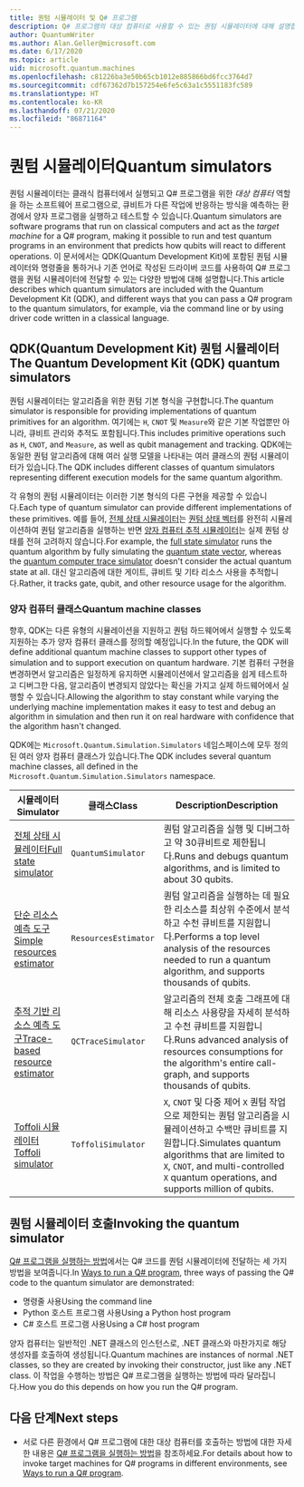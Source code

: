 ```yaml
---
title: 퀀텀 시뮬레이터 및 Q# 프로그램
description: Q# 프로그램의 대상 컴퓨터로 사용할 수 있는 퀀텀 시뮬레이터에 대해 설명합니다.
author: QuantumWriter
ms.author: Alan.Geller@microsoft.com
ms.date: 6/17/2020
ms.topic: article
uid: microsoft.quantum.machines
ms.openlocfilehash: c81226ba3e50b65cb1012e885866bd6fcc3764d7
ms.sourcegitcommit: cdf67362d7b157254e6fe5c63a1c5551183fc589
ms.translationtype: HT
ms.contentlocale: ko-KR
ms.lasthandoff: 07/21/2020
ms.locfileid: "86871164"
---
```

# <a name="quantum-simulators"></a><span data-ttu-id="71969-103">퀀텀 시뮬레이터</span><span class="sxs-lookup"><span data-stu-id="71969-103">Quantum simulators</span></span>

<span data-ttu-id="71969-104">퀀텀 시뮬레이터는 클래식 컴퓨터에서 실행되고 Q# 프로그램을 위한 *대상 컴퓨터* 역할을 하는 소프트웨어 프로그램으로, 큐비트가 다른 작업에 반응하는 방식을 예측하는 환경에서 양자 프로그램을 실행하고 테스트할 수 있습니다.</span><span class="sxs-lookup"><span data-stu-id="71969-104">Quantum simulators are software programs that run on classical computers and act as the *target machine* for a Q# program, making it possible to run and test quantum programs in an environment that predicts how qubits will react to different operations.</span></span> <span data-ttu-id="71969-105">이 문서에서는 QDK(Quantum Development Kit)에 포함된 퀀텀 시뮬레이터와 명령줄을 통하거나 기존 언어로 작성된 드라이버 코드를 사용하여 Q# 프로그램을 퀀텀 시뮬레이터에 전달할 수 있는 다양한 방법에 대해 설명합니다.</span><span class="sxs-lookup"><span data-stu-id="71969-105">This article describes which quantum simulators are included with the Quantum Development Kit (QDK), and different ways that you can pass a Q# program to the quantum simulators, for example, via the command line or by using driver code written in a classical language.</span></span>  



## <a name="the-quantum-development-kit-qdk-quantum-simulators"></a><span data-ttu-id="71969-106">QDK(Quantum Development Kit) 퀀텀 시뮬레이터</span><span class="sxs-lookup"><span data-stu-id="71969-106">The Quantum Development Kit (QDK) quantum simulators</span></span>

<span data-ttu-id="71969-107">퀀텀 시뮬레이터는 알고리즘을 위한 퀀텀 기본 형식을 구현합니다.</span><span class="sxs-lookup"><span data-stu-id="71969-107">The quantum simulator is responsible for providing implementations of quantum primitives for an algorithm.</span></span> <span data-ttu-id="71969-108">여기에는 `H`, `CNOT` 및 `Measure`와 같은 기본 작업뿐만 아니라, 큐비트 관리와 추적도 포함됩니다.</span><span class="sxs-lookup"><span data-stu-id="71969-108">This includes primitive operations such as `H`, `CNOT`, and `Measure`, as well as qubit management and tracking.</span></span> <span data-ttu-id="71969-109">QDK에는 동일한 퀀텀 알고리즘에 대해 여러 실행 모델을 나타내는 여러 클래스의 퀀텀 시뮬레이터가 있습니다.</span><span class="sxs-lookup"><span data-stu-id="71969-109">The QDK includes different classes of quantum simulators representing different execution models for the same quantum algorithm.</span></span> 


<span data-ttu-id="71969-110">각 유형의 퀀텀 시뮬레이터는 이러한 기본 형식의 다른 구현을 제공할 수 있습니다.</span><span class="sxs-lookup"><span data-stu-id="71969-110">Each type of quantum simulator can provide different implementations of these primitives.</span></span> <span data-ttu-id="71969-111">예를 들어, [전체 상태 시뮬레이터](xref:microsoft.quantum.machines.full-state-simulator)는 [퀀텀 상태 벡터](xref:microsoft.quantum.glossary#quantum-state)를 완전히 시뮬레이션하여 퀀텀 알고리즘을 실행하는 반면 [양자 컴퓨터 추적 시뮬레이터](xref:microsoft.quantum.machines.qc-trace-simulator.intro)는 실제 퀀텀 상태를 전혀 고려하지 않습니다.</span><span class="sxs-lookup"><span data-stu-id="71969-111">For example, the [full state simulator](xref:microsoft.quantum.machines.full-state-simulator) runs the quantum algorithm by fully simulating the [quantum state vector](xref:microsoft.quantum.glossary#quantum-state), whereas the [quantum computer trace simulator](xref:microsoft.quantum.machines.qc-trace-simulator.intro) doesn't consider the actual quantum state at all.</span></span> <span data-ttu-id="71969-112">대신 알고리즘에 대한 게이트, 큐비트 및 기타 리소스 사용을 추적합니다.</span><span class="sxs-lookup"><span data-stu-id="71969-112">Rather, it tracks gate, qubit, and other resource usage for the algorithm.</span></span>

### <a name="quantum-machine-classes"></a><span data-ttu-id="71969-113">양자 컴퓨터 클래스</span><span class="sxs-lookup"><span data-stu-id="71969-113">Quantum machine classes</span></span>

<span data-ttu-id="71969-114">향후, QDK는 다른 유형의 시뮬레이션을 지원하고 퀀텀 하드웨어에서 실행할 수 있도록 지원하는 추가 양자 컴퓨터 클래스를 정의할 예정입니다.</span><span class="sxs-lookup"><span data-stu-id="71969-114">In the future, the QDK will define additional quantum machine classes to support other types of simulation and to support execution on quantum hardware.</span></span> <span data-ttu-id="71969-115">기본 컴퓨터 구현을 변경하면서 알고리즘은 일정하게 유지하면 시뮬레이션에서 알고리즘을 쉽게 테스트하고 디버그한 다음, 알고리즘이 변경되지 않았다는 확신을 가지고 실제 하드웨어에서 실행할 수 있습니다.</span><span class="sxs-lookup"><span data-stu-id="71969-115">Allowing the algorithm to stay constant while varying the underlying machine implementation makes it easy to test and debug an algorithm in simulation and then run it on real hardware with confidence that the algorithm hasn't changed.</span></span>

<span data-ttu-id="71969-116">QDK에는 `Microsoft.Quantum.Simulation.Simulators` 네임스페이스에 모두 정의된 여러 양자 컴퓨터 클래스가 있습니다.</span><span class="sxs-lookup"><span data-stu-id="71969-116">The QDK includes several quantum machine classes, all defined in the `Microsoft.Quantum.Simulation.Simulators` namespace.</span></span>

|<span data-ttu-id="71969-117">시뮬레이터</span><span class="sxs-lookup"><span data-stu-id="71969-117">Simulator</span></span> |<span data-ttu-id="71969-118">클래스</span><span class="sxs-lookup"><span data-stu-id="71969-118">Class</span></span>|<span data-ttu-id="71969-119">Description</span><span class="sxs-lookup"><span data-stu-id="71969-119">Description</span></span>|
|-----|------|---|
|[<span data-ttu-id="71969-120">전체 상태 시뮬레이터</span><span class="sxs-lookup"><span data-stu-id="71969-120">Full state simulator</span></span>](xref:microsoft.quantum.machines.full-state-simulator)| `QuantumSimulator` | <span data-ttu-id="71969-121">퀀텀 알고리즘을 실행 및 디버그하고 약 30큐비트로 제한됩니다.</span><span class="sxs-lookup"><span data-stu-id="71969-121">Runs and debugs quantum algorithms, and is limited to about 30 qubits.</span></span> |
|[<span data-ttu-id="71969-122">단순 리소스 예측 도구</span><span class="sxs-lookup"><span data-stu-id="71969-122">Simple resources estimator</span></span>](xref:microsoft.quantum.machines.resources-estimator)| `ResourcesEstimator` | <span data-ttu-id="71969-123">퀀텀 알고리즘을 실행하는 데 필요한 리소스를 최상위 수준에서 분석하고 수천 큐비트를 지원합니다.</span><span class="sxs-lookup"><span data-stu-id="71969-123">Performs a top level analysis of the resources needed to run a quantum algorithm, and supports thousands of qubits.</span></span>|
|[<span data-ttu-id="71969-124">추적 기반 리소스 예측 도구</span><span class="sxs-lookup"><span data-stu-id="71969-124">Trace-based resource estimator</span></span>](xref:microsoft.quantum.machines.qc-trace-simulator.intro)|  `QCTraceSimulator` |<span data-ttu-id="71969-125">알고리즘의 전체 호출 그래프에 대해 리소스 사용량을 자세히 분석하고 수천 큐비트를 지원합니다.</span><span class="sxs-lookup"><span data-stu-id="71969-125">Runs advanced analysis of resources consumptions for the algorithm's entire call-graph, and supports thousands of qubits.</span></span>|
|[<span data-ttu-id="71969-126">Toffoli 시뮬레이터</span><span class="sxs-lookup"><span data-stu-id="71969-126">Toffoli simulator</span></span>](xref:microsoft.quantum.machines.toffoli-simulator)| `ToffoliSimulator` |<span data-ttu-id="71969-127">`X`, `CNOT` 및 다중 제어 `X` 퀀텀 작업으로 제한되는 퀀텀 알고리즘을 시뮬레이션하고 수백만 큐비트를 지원합니다.</span><span class="sxs-lookup"><span data-stu-id="71969-127">Simulates quantum algorithms that are limited to `X`, `CNOT`, and multi-controlled `X` quantum operations, and supports million of qubits.</span></span> |

## <a name="invoking-the-quantum-simulator"></a><span data-ttu-id="71969-128">퀀텀 시뮬레이터 호출</span><span class="sxs-lookup"><span data-stu-id="71969-128">Invoking the quantum simulator</span></span>

<span data-ttu-id="71969-129">[Q# 프로그램을 실행하는 방법](xref:microsoft.quantum.guide.host-programs)에서는 Q# 코드를 퀀텀 시뮬레이터에 전달하는 세 가지 방법을 보여줍니다.</span><span class="sxs-lookup"><span data-stu-id="71969-129">In [Ways to run a Q# program](xref:microsoft.quantum.guide.host-programs), three ways of passing the Q# code to the quantum simulator are demonstrated:</span></span> 

* <span data-ttu-id="71969-130">명령줄 사용</span><span class="sxs-lookup"><span data-stu-id="71969-130">Using the command line</span></span>
* <span data-ttu-id="71969-131">Python 호스트 프로그램 사용</span><span class="sxs-lookup"><span data-stu-id="71969-131">Using a Python host program</span></span>
* <span data-ttu-id="71969-132">C# 호스트 프로그램 사용</span><span class="sxs-lookup"><span data-stu-id="71969-132">Using a C# host program</span></span>

<span data-ttu-id="71969-133">양자 컴퓨터는 일반적인 .NET 클래스의 인스턴스로, .NET 클래스와 마찬가지로 해당 생성자를 호출하여 생성됩니다.</span><span class="sxs-lookup"><span data-stu-id="71969-133">Quantum machines are instances of normal .NET classes, so they are created by invoking their constructor, just like any .NET class.</span></span> <span data-ttu-id="71969-134">이 작업을 수행하는 방법은 Q# 프로그램을 실행하는 방법에 따라 달라집니다.</span><span class="sxs-lookup"><span data-stu-id="71969-134">How you do this depends on how you run the Q# program.</span></span>

## <a name="next-steps"></a><span data-ttu-id="71969-135">다음 단계</span><span class="sxs-lookup"><span data-stu-id="71969-135">Next steps</span></span>

* <span data-ttu-id="71969-136">서로 다른 환경에서 Q# 프로그램에 대한 대상 컴퓨터를 호출하는 방법에 대한 자세한 내용은 [Q# 프로그램을 실행하는 방법](xref:microsoft.quantum.guide.host-programs)을 참조하세요.</span><span class="sxs-lookup"><span data-stu-id="71969-136">For details about how to invoke target machines for Q# programs in different environments, see [Ways to run a Q# program](xref:microsoft.quantum.guide.host-programs).</span></span>
